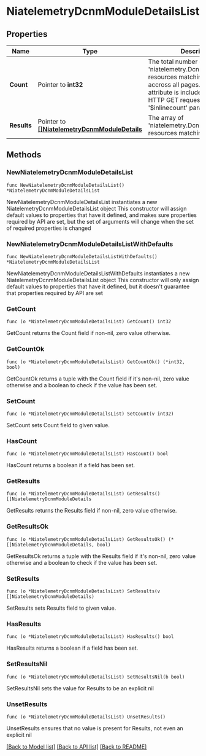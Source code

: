 # NiatelemetryDcnmModuleDetailsList

## Properties

Name | Type | Description | Notes
------------ | ------------- | ------------- | -------------
**Count** | Pointer to **int32** | The total number of &#39;niatelemetry.DcnmModuleDetails&#39; resources matching the request, accross all pages. The &#39;Count&#39; attribute is included when the HTTP GET request includes the &#39;$inlinecount&#39; parameter. | [optional] 
**Results** | Pointer to [**[]NiatelemetryDcnmModuleDetails**](NiatelemetryDcnmModuleDetails.md) | The array of &#39;niatelemetry.DcnmModuleDetails&#39; resources matching the request. | [optional] 

## Methods

### NewNiatelemetryDcnmModuleDetailsList

`func NewNiatelemetryDcnmModuleDetailsList() *NiatelemetryDcnmModuleDetailsList`

NewNiatelemetryDcnmModuleDetailsList instantiates a new NiatelemetryDcnmModuleDetailsList object
This constructor will assign default values to properties that have it defined,
and makes sure properties required by API are set, but the set of arguments
will change when the set of required properties is changed

### NewNiatelemetryDcnmModuleDetailsListWithDefaults

`func NewNiatelemetryDcnmModuleDetailsListWithDefaults() *NiatelemetryDcnmModuleDetailsList`

NewNiatelemetryDcnmModuleDetailsListWithDefaults instantiates a new NiatelemetryDcnmModuleDetailsList object
This constructor will only assign default values to properties that have it defined,
but it doesn't guarantee that properties required by API are set

### GetCount

`func (o *NiatelemetryDcnmModuleDetailsList) GetCount() int32`

GetCount returns the Count field if non-nil, zero value otherwise.

### GetCountOk

`func (o *NiatelemetryDcnmModuleDetailsList) GetCountOk() (*int32, bool)`

GetCountOk returns a tuple with the Count field if it's non-nil, zero value otherwise
and a boolean to check if the value has been set.

### SetCount

`func (o *NiatelemetryDcnmModuleDetailsList) SetCount(v int32)`

SetCount sets Count field to given value.

### HasCount

`func (o *NiatelemetryDcnmModuleDetailsList) HasCount() bool`

HasCount returns a boolean if a field has been set.

### GetResults

`func (o *NiatelemetryDcnmModuleDetailsList) GetResults() []NiatelemetryDcnmModuleDetails`

GetResults returns the Results field if non-nil, zero value otherwise.

### GetResultsOk

`func (o *NiatelemetryDcnmModuleDetailsList) GetResultsOk() (*[]NiatelemetryDcnmModuleDetails, bool)`

GetResultsOk returns a tuple with the Results field if it's non-nil, zero value otherwise
and a boolean to check if the value has been set.

### SetResults

`func (o *NiatelemetryDcnmModuleDetailsList) SetResults(v []NiatelemetryDcnmModuleDetails)`

SetResults sets Results field to given value.

### HasResults

`func (o *NiatelemetryDcnmModuleDetailsList) HasResults() bool`

HasResults returns a boolean if a field has been set.

### SetResultsNil

`func (o *NiatelemetryDcnmModuleDetailsList) SetResultsNil(b bool)`

 SetResultsNil sets the value for Results to be an explicit nil

### UnsetResults
`func (o *NiatelemetryDcnmModuleDetailsList) UnsetResults()`

UnsetResults ensures that no value is present for Results, not even an explicit nil

[[Back to Model list]](../README.md#documentation-for-models) [[Back to API list]](../README.md#documentation-for-api-endpoints) [[Back to README]](../README.md)


